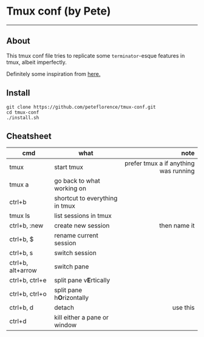 # Tmux conf (by Pete)

---

## About

This tmux conf file tries to replicate some `terminator`-esque features in tmux, albeit imperfectly.

Definitely some inspiration from [here.](https://lukaszwrobel.pl/blog/tmux-tutorial-split-terminal-windows-easily/)

## Install

```
git clone https://github.com/peteflorence/tmux-conf.git
cd tmux-conf
./install.sh
```

## Cheatsheet

| cmd           | what           | note  |
| ------------- |-------------| -----:|
| tmux      | start tmux | prefer tmux a if anything was running |
| tmux a    | go back to what working on      |    |
| ctrl+b    | shortcut to everything in tmux |  |
| tmux ls | list sessions in tmux | |
| ctrl+b, :new | create new session | then name it |
| ctrl+b, $ | rename current session | |
| ctrl+b, s | switch session | |
| ctrl+b, alt+arrow | switch pane | | 
| ctrl+b, ctrl+e | split pane v**E**rtically | | 
| ctrl+b, ctrl+o | split pane h**O**rizontally | | 
| ctrl+b, d | detach | use this |
| ctrl+d | kill either a pane or window | | 

